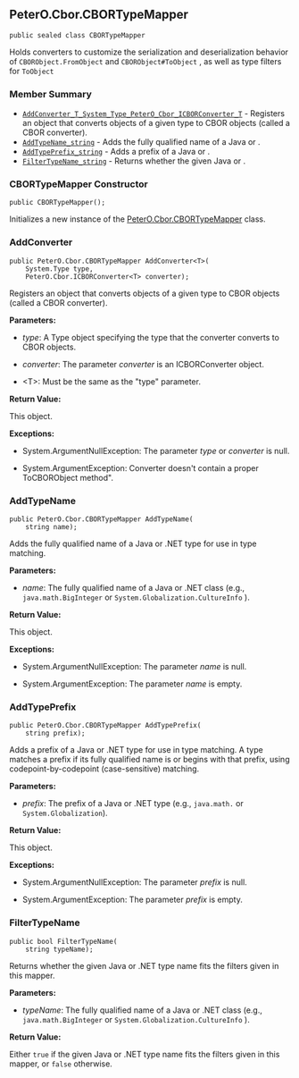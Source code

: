 ## PeterO.Cbor.CBORTypeMapper

    public sealed class CBORTypeMapper

Holds converters to customize the serialization and deserialization behavior of `CBORObject.FromObject`  and `CBORObject#ToObject`  , as well as type filters for `ToObject`

### Member Summary
* <code>[AddConverter_T_System_Type_PeterO_Cbor_ICBORConverter_T](#AddConverter_T_System_Type_PeterO_Cbor_ICBORConverter_T)</code> - Registers an object that converts objects of a given type to CBOR objects (called a CBOR converter).
* <code>[AddTypeName_string](#AddTypeName_string)</code> - Adds the fully qualified name of a Java or .
* <code>[AddTypePrefix_string](#AddTypePrefix_string)</code> - Adds a prefix of a Java or .
* <code>[FilterTypeName_string](#FilterTypeName_string)</code> - Returns whether the given Java or .

<a id="Void_ctor"></a>
### CBORTypeMapper Constructor

    public CBORTypeMapper();

Initializes a new instance of the [PeterO.Cbor.CBORTypeMapper](PeterO.Cbor.CBORTypeMapper.md) class.

<a id="AddConverter_T_System_Type_PeterO_Cbor_ICBORConverter_T"></a>
### AddConverter

    public PeterO.Cbor.CBORTypeMapper AddConverter<T>(
        System.Type type,
        PeterO.Cbor.ICBORConverter<T> converter);

Registers an object that converts objects of a given type to CBOR objects (called a CBOR converter).

<b>Parameters:</b>

 * <i>type</i>: A Type object specifying the type that the converter converts to CBOR objects.

 * <i>converter</i>: The parameter <i>converter</i>
is an ICBORConverter object.

 * &lt;T&gt;: Must be the same as the "type" parameter.

<b>Return Value:</b>

This object.

<b>Exceptions:</b>

 * System.ArgumentNullException:
The parameter <i>type</i>
or <i>converter</i>
is null.

 * System.ArgumentException:
Converter doesn't contain a proper ToCBORObject method".

<a id="AddTypeName_string"></a>
### AddTypeName

    public PeterO.Cbor.CBORTypeMapper AddTypeName(
        string name);

Adds the fully qualified name of a Java or .NET type for use in type matching.

<b>Parameters:</b>

 * <i>name</i>: The fully qualified name of a Java or .NET class (e.g., `java.math.BigInteger`  or `System.Globalization.CultureInfo`  ).

<b>Return Value:</b>

This object.

<b>Exceptions:</b>

 * System.ArgumentNullException:
The parameter <i>name</i>
is null.

 * System.ArgumentException:
The parameter <i>name</i>
is empty.

<a id="AddTypePrefix_string"></a>
### AddTypePrefix

    public PeterO.Cbor.CBORTypeMapper AddTypePrefix(
        string prefix);

Adds a prefix of a Java or .NET type for use in type matching. A type matches a prefix if its fully qualified name is or begins with that prefix, using codepoint-by-codepoint (case-sensitive) matching.

<b>Parameters:</b>

 * <i>prefix</i>: The prefix of a Java or .NET type (e.g., `java.math.` or `System.Globalization`).

<b>Return Value:</b>

This object.

<b>Exceptions:</b>

 * System.ArgumentNullException:
The parameter <i>prefix</i>
is null.

 * System.ArgumentException:
The parameter <i>prefix</i>
is empty.

<a id="FilterTypeName_string"></a>
### FilterTypeName

    public bool FilterTypeName(
        string typeName);

Returns whether the given Java or .NET type name fits the filters given in this mapper.

<b>Parameters:</b>

 * <i>typeName</i>: The fully qualified name of a Java or .NET class (e.g., `java.math.BigInteger`  or `System.Globalization.CultureInfo`  ).

<b>Return Value:</b>

Either `true`  if the given Java or .NET type name fits the filters given in this mapper, or `false`  otherwise.
